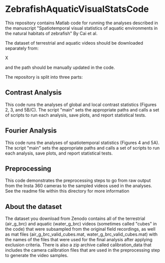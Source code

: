# ZebrafishAquaticVisualStatsCode

This repository contains Matlab code for running the analyses described in the manuscript "Spatiotemporal visual statistics of aquatic environments in the natural habitats of zebrafish" By Cai et al. 

The dataset of terrestrial and aquatic videos should be downloaded separately from:

X

and the path should be manually updated in the code.

The repository is split into three parts:

## Contrast Analysis

This code runs the analyses of global and local contrast statistics (Figures 2, 3, and 5B/C). The script "main" sets the appropriate paths and calls a set of scripts to run each analysis, save plots, and report statistical tests.

## Fourier Analysis

This code runs the analyses of spatiotemporal statistics (Figures 4 and 5A). The script "main" sets the appropriate paths and calls a set of scripts to run each analysis, save plots, and report statistical tests.

## Preprocessing

This code demonstrates the preprocessing steps to go from raw output from the Insta 360 cameras to the sampled videos used in the analyses. See the readme file within this directory for more information

## About the dataset

The dataset you download from Zenodo contains all of the terrestrial (air_g_brc) and aquatic (water_g_brc) videos (sometimes called "cubes" in the code) that were subsampled from the original field recordings, as well as mat files (air_g_brc_valid_cubes.mat, water_g_brc_valid_cubes.mat) with the names of the files that were used for the final analysis after applying exclusion criteria. There is also a zip archive called calibration_data that includes the camera calibration files that are used in the preprocessing step to generate the video samples.
